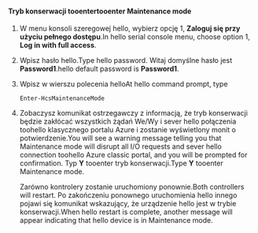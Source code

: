 <!--author=SharS last changed: 12/01/15-->

#### <a name="tooenter-maintenance-mode"></a><span data-ttu-id="dbeb1-101">Tryb konserwacji tooenter</span><span class="sxs-lookup"><span data-stu-id="dbeb1-101">tooenter Maintenance mode</span></span>
1. <span data-ttu-id="dbeb1-102">W menu konsoli szeregowej hello, wybierz opcję 1, **Zaloguj się przy użyciu pełnego dostępu**.</span><span class="sxs-lookup"><span data-stu-id="dbeb1-102">In hello serial console menu, choose option 1, **Log in with full access**.</span></span>
2. <span data-ttu-id="dbeb1-103">Wpisz hasło hello.</span><span class="sxs-lookup"><span data-stu-id="dbeb1-103">Type hello password.</span></span> <span data-ttu-id="dbeb1-104">Witaj domyślne hasło jest **Password1**.</span><span class="sxs-lookup"><span data-stu-id="dbeb1-104">hello default password is **Password1**.</span></span>
3. <span data-ttu-id="dbeb1-105">Wpisz w wierszu polecenia hello</span><span class="sxs-lookup"><span data-stu-id="dbeb1-105">At hello command prompt, type</span></span>
   
     `Enter-HcsMaintenanceMode`
4. <span data-ttu-id="dbeb1-106">Zobaczysz komunikat ostrzegawczy z informacją, że tryb konserwacji będzie zakłócać wszystkich żądań We/Wy i sever hello połączenia toohello klasycznego portalu Azure i zostanie wyświetlony monit o potwierdzenie.</span><span class="sxs-lookup"><span data-stu-id="dbeb1-106">You will see a warning message telling you that Maintenance mode will disrupt all I/O requests and sever hello connection toohello Azure classic portal, and you will be prompted for confirmation.</span></span> <span data-ttu-id="dbeb1-107">Typ **Y** tooenter tryb konserwacji.</span><span class="sxs-lookup"><span data-stu-id="dbeb1-107">Type **Y** tooenter Maintenance mode.</span></span>
   
    <span data-ttu-id="dbeb1-108">Zarówno kontrolery zostanie uruchomiony ponownie.</span><span class="sxs-lookup"><span data-stu-id="dbeb1-108">Both controllers will restart.</span></span> <span data-ttu-id="dbeb1-109">Po zakończeniu ponownego uruchomienia hello innego pojawi się komunikat wskazujący, że urządzenie hello jest w trybie konserwacji.</span><span class="sxs-lookup"><span data-stu-id="dbeb1-109">When hello restart is complete, another message will appear indicating that hello device is in Maintenance mode.</span></span>

